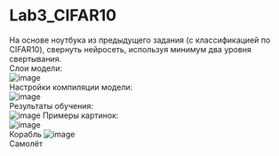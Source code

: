# Lab3_CIFAR10
На основе ноутбука из предыдущего задания (с классификацией по CIFAR10), свернуть нейросеть, используя минимум два уровня свертывания.  
Слои модели:  
![image](https://github.com/NWRecognize/Lab3_CIFAR10/assets/118212881/470e811e-8c23-426a-afbb-2f49f779f665)  
Настройки компиляции модели:  
![image](https://github.com/NWRecognize/Lab3_CIFAR10/assets/118212881/575333c7-cf19-48e8-8195-13b2824797d7)  
Результаты обучения:  
![image](https://github.com/NWRecognize/Lab3_CIFAR10/assets/118212881/0a70dd59-8b1a-49ac-926e-1f8fea5586aa)
Примеры картинок:  
![image](https://github.com/NWRecognize/Lab3_CIFAR10/assets/118212881/e41d518e-1236-4254-9de3-ff462e4b7744)  
Корабль
![image](https://github.com/NWRecognize/Lab3_CIFAR10/assets/118212881/cea3e2b0-d3a6-403f-a07a-b0888aedbd05)  
Самолёт
